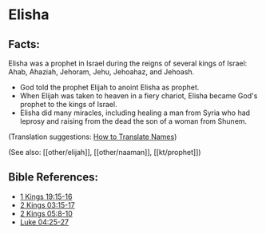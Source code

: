 # Elisha #

## Facts: ##

Elisha was a prophet in Israel during the reigns of several kings of Israel: Ahab, Ahaziah, Jehoram, Jehu, Jehoahaz, and Jehoash.

* God told the prophet Elijah to anoint Elisha as prophet.
* When Elijah was taken to heaven in a fiery chariot, Elisha became God's prophet to the kings of Israel. 
* Elisha did many miracles, including healing a man from Syria who had leprosy and raising from the dead the son of a woman from Shunem.

(Translation suggestions: [How to Translate Names](en/ta-vol1/translate/man/translate-names))

(See also: [[other/elijah]], [[other/naaman]], [[kt/prophet]])

## Bible References: ##

* [1 Kings 19:15-16](en/tn/1ki/help/19/15)
* [2 Kings 03:15-17](en/tn/2ki/help/03/15)
* [2 Kings 05:8-10](en/tn/2ki/help/05/08)
* [Luke 04:25-27](en/tn/luk/help/04/25)